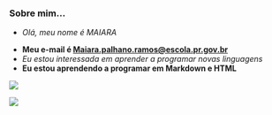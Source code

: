 ### Sobre mim...
- _Olá, meu nome é MAIARA_ </p>
- **Meu e-mail é Maiara.palhano.ramos@escola.pr.gov.br**
- <i>Eu estou interessada em aprender a programar novas linguagens</i>
- <B>Eu estou aprendendo a programar em Markdown e HTML</B>

![](https://img.shields.io/badge/YouTube-FF0000?style=for-the-badge&logo=youtube&logoColor=white)


![](https://img.shields.io/badge/TikTok-000000?style=for-the-badge&logo=tiktok&logoColor=white)
